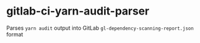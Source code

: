 # gitlab-ci-yarn-audit-parser
Parses `yarn audit` output into GitLab `gl-dependency-scanning-report.json` format

